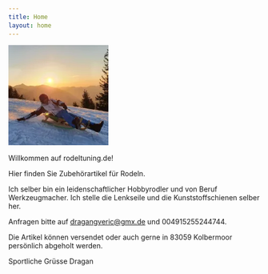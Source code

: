 ```yaml
---
title: Home
layout: home
---
```

![Rodeltuning Logo](images/logo-klein.webp)

Willkommen auf rodeltuning.de!

Hier finden Sie Zubehörartikel für Rodeln.

Ich selber bin ein leidenschaftlicher Hobbyrodler und von Beruf Werkzeugmacher. Ich stelle die Lenkseile und die Kunststoffschienen selber her.

Anfragen bitte auf dragangveric@gmx.de und 004915255244744.

Die Artikel können versendet oder auch gerne in 83059 Kolbermoor persönlich abgeholt werden.

Sportliche Grüsse
Dragan
